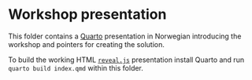 # Workshop presentation

This folder contains a [Quarto](https://quarto.org/) presentation in Norwegian
introducing the workshop and pointers for creating the solution.

To build the working HTML [`reveal.js`](https://revealjs.com/) presentation
install Quarto and run `quarto build index.qmd` within this folder.
